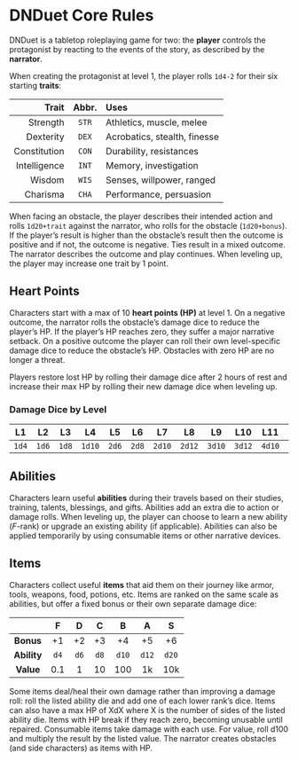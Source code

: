 # DNDuet Core Rules
DNDuet is a tabletop roleplaying game for two: the **player** controls the protagonist by reacting to the events of the story, as described by the **narrator**.

When creating the protagonist at level 1, the player rolls `1d4-2` for their six starting **traits**:

| Trait | Abbr. | Uses |
| ---:|:---:|:--- |
| Strength | `STR` | Athletics, muscle, melee |
| Dexterity | `DEX` | Acrobatics, stealth, finesse |
| Constitution | `CON` | Durability, resistances |
| Intelligence | `INT` | Memory, investigation |
| Wisdom | `WIS` | Senses, willpower, ranged |
| Charisma | `CHA` | Performance, persuasion |

When facing an obstacle, the player describes their intended action and rolls `1d20+trait` against the narrator, who rolls for the obstacle (`1d20+bonus`). If the player’s result is higher than the obstacle’s result then the outcome is positive and if not, the outcome is negative. Ties result in a mixed outcome. The narrator describes the outcome and play continues. When leveling up, the player may increase one trait by 1 point.

## Heart Points
Characters start with a max of 10 **heart points (HP)** at level 1. On a negative outcome, the narrator rolls the obstacle’s damage dice to reduce the player’s HP. If the player’s HP reaches zero, they suffer a major narrative setback. On a positive outcome the player can roll their own level-specific damage dice to reduce the obstacle’s HP. Obstacles with zero HP are no longer a threat.

Players restore lost HP by rolling their damage dice after 2 hours of rest and increase their max HP by rolling their new damage dice when leveling up.

### Damage Dice by Level

| L1 | L2 | L3 | L4 | L5 | L6 | L7 | L8 | L9 | L10 | L11 | L12 |
|:---:|:---:|:---:|:---:|:---:|:---:|:---:|:---:|:---:|:---:|:---:|:---:|
| `1d4` | `1d6` | `1d8` | `1d10` | `2d6` | `2d8` | `2d10` | `2d12` | `3d10` | `3d12` | `4d10` | `4d12` |

## Abilities
Characters learn useful **abilities** during their travels based on their studies, training, talents, blessings, and gifts. Abilities add an extra die to action or damage rolls. When leveling up, the player can choose to learn a new ability (*F*-rank) or upgrade an existing ability (if applicable). Abilities can also be applied temporarily by using consumable items or other narrative devices.

## Items
Characters collect useful **items** that aid them on their journey like armor, tools, weapons, food, potions, etc. Items are ranked on the same scale as abilities, but offer a fixed bonus or their own separate damage dice:

|  | F | D | C | B | A | S |
|:---:|:---:|:---:|:---:|:---:|:---:|:---:|
| **Bonus** | +1 | +2 | +3 | +4 | +5 | +6 |
| **Ability** | `d4` | `d6` | `d8` | `d10` | `d12` | `d20` |
| **Value** | 0.1 | 1 | 10 | 100 | 1k | 10k |

Some items deal/heal their own damage rather than improving a damage roll: roll the listed ability die and add one of each lower rank’s dice. Items can also have a max HP of XdX where X is the number of sides of the listed ability die. Items with HP break if they reach zero, becoming unusable until repaired. Consumable items take damage with each use. For value, roll d100 and multiply the result by the listed value. The narrator creates obstacles (and side characters) as items with HP.
